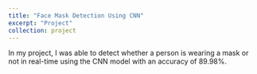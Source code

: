 ```yaml
---
title: "Face Mask Detection Using CNN"
excerpt: "Project"
collection: project
---
```


In my project, I was able to detect whether a person is wearing a mask or not in real-time using the CNN model with an accuracy of 89.98%.
